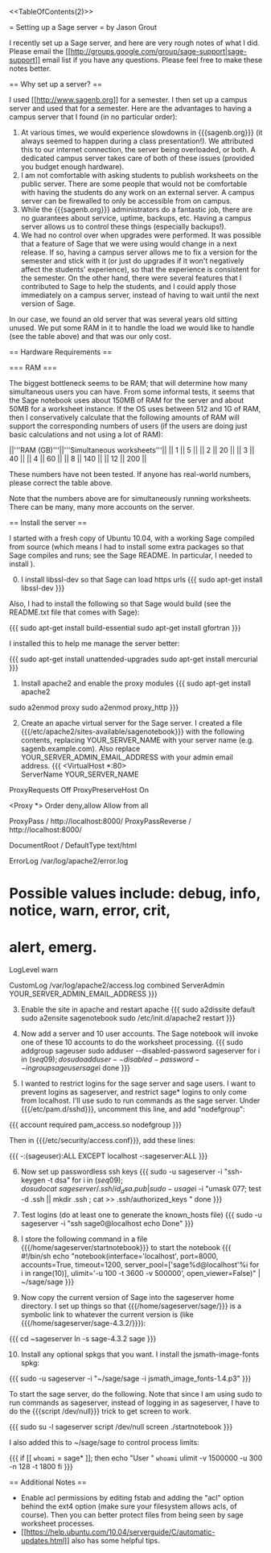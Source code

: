 <<TableOfContents(2)>>

= Setting up a Sage server =
by Jason Grout


I recently set up a Sage server, and here are very rough notes of what I did.  Please email the [[http://groups.google.com/group/sage-support|sage-support]] email list if you have any questions.  Please feel free to make these notes better.



== Why set up a server? ==

I used [[http://www.sagenb.org]] for a semester.  I then set up a campus server and used that for a semester.  Here are the advantages to having a campus server that I found (in no particular order): 

  1. At various times, we would experience slowdowns in {{{sagenb.org}}} (it always seemed to happen during a class presentation!).  We attributed this to our internet connection, the server being overloaded, or both.  A dedicated campus server takes care of both of these issues (provided you budget enough hardware).
  2. I am not comfortable with asking students to publish worksheets on the public server.  There are some people that would not be comfortable with having the students do any work on an external server.  A campus server can be firewalled to only be accessible from on campus.
  3. While the {{{sagenb.org}}} administrators do a fantastic job, there are no guarantees about service, uptime, backups, etc.  Having a campus server allows us to control these things (especially backups!).  
  4. We had no control over when upgrades were performed.  It was possible that a feature of Sage that we were using would change in a next release.  If so, having a campus server allows me to fix a version for the semester and stick with it (or just do upgrades if it won't negatively affect the students' experience), so that the experience is consistent for the semester.  On the other hand, there were several features that I contributed to Sage to help the students, and I could apply those immediately on a campus server, instead of having to wait until the next version of Sage.

In our case, we found an old server that was several years old sitting unused.  We put some RAM in it to handle the load we would like to handle (see the table above) and that was our only cost.


== Hardware Requirements ==

=== RAM ===

The biggest bottleneck seems to be RAM; that will determine how many simultaneous users you can have.  From some informal tests, it seems that the Sage notebook uses about 150MB of RAM for the server and about 50MB for a worksheet instance.  If the OS uses between 512 and 1G of RAM, then I conservatively calculate that the following amounts of RAM will support the corresponding numbers of users (if the users are doing just basic calculations and not using a lot of RAM):

||'''RAM (GB)'''||'''Simultaneous worksheets'''||
|| 1 ||  5 ||
|| 2 ||  20 ||
|| 3 ||  40 ||
|| 4 ||  60 ||
|| 8 ||  140 ||
|| 12 ||  200 ||

These numbers have not been tested.  If anyone has real-world numbers, please correct the table above.

Note that the numbers above are for simultaneously running worksheets.  There can be many, many more accounts on the server.

== Install the server ==

I started with a fresh copy of Ubuntu 10.04, with a working Sage compiled from source (which means I had to install some extra packages so that Sage compiles and runs; see the Sage README.  In particular, I needed to install ).

  0) I install libssl-dev so that Sage can load https urls
{{{
sudo apt-get install libssl-dev
}}}

Also, I had to install the following so that Sage would build (see the README.txt file that comes with Sage):

{{{
sudo apt-get install build-essential
sudo apt-get install gfortran
}}}


I installed this to help me manage the server better:

{{{
sudo apt-get install unattended-upgrades
sudo apt-get install mercurial
}}}

  1) Install apache2 and enable the proxy modules
{{{
sudo apt-get install apache2

sudo a2enmod proxy
sudo a2enmod proxy_http
}}}

  2) Create an apache virtual server for the Sage server.  I created a file {{{/etc/apache2/sites-available/sagenotebook}}} with the following contents, replacing YOUR_SERVER_NAME with your server name (e.g. sagenb.example.com).  Also replace YOUR_SERVER_ADMIN_EMAIL_ADDRESS with your admin email address.
{{{
<VirtualHost *:80>   
ServerName YOUR_SERVER_NAME

ProxyRequests Off
ProxyPreserveHost On

<Proxy *>
Order deny,allow
Allow from all
</Proxy>

ProxyPass / http://localhost:8000/
ProxyPassReverse / http://localhost:8000/

 DocumentRoot /
 <Location />   DefaultType text/html
 </Location>

   ErrorLog /var/log/apache2/error.log

   # Possible values include: debug, info, notice, warn, error, crit,
   # alert, emerg.
   LogLevel warn

   CustomLog /var/log/apache2/access.log combined
   ServerAdmin YOUR_SERVER_ADMIN_EMAIL_ADDRESS
 </VirtualHost>
}}}


  3) Enable the site in apache and restart apache
{{{
sudo a2dissite default
sudo a2ensite sagenotebook
sudo /etc/init.d/apache2 restart
}}}


  4) Now add a server and 10 user accounts.  The Sage notebook will invoke one of these 10 accounts to do the worksheet processing.
{{{
sudo addgroup sageuser
sudo adduser --disabled-password sageserver
for i in $(seq 0 9); do
 sudo adduser --disabled-password --ingroup sageuser sage$i
done
}}}

  5) I wanted to restrict logins for the sage server and sage users.  I want to prevent logins as sageserver, and restrict sage* logins to only come from localhost.  I'll use sudo to run commands as the sage server.  Under {{{/etc/pam.d/sshd}}}, uncomment this line, and add "nodefgroup":

{{{
account  required     pam_access.so nodefgroup
}}}

  Then in {{{/etc/security/access.conf}}}, add these lines:

{{{
-:(sageuser):ALL EXCEPT localhost
-:sageserver:ALL
}}}


  6) Now set up passwordless ssh keys
{{{
sudo -u sageserver -i "ssh-keygen -t dsa"
for i in $(seq 0 9); do
 sudo cat ~sageserver/.ssh/id_dsa.pub | sudo -u sage$i -i "umask 077; test -d .ssh || mkdir .ssh ; cat >> .ssh/authorized_keys "
done
}}}

  7) Test logins (do at least one to generate the known_hosts file)
{{{
sudo -u sageserver -i "ssh sage0@localhost echo Done"
}}}


  8) I store the following command in a file {{{/home/sageserver/startnotebook}}} to start the notebook
{{{
#!/bin/sh
echo "notebook(interface='localhost', port=8000, accounts=True, timeout=1200, server_pool=['sage%d@localhost'%i for i in range(10)], ulimit='-u 100 -t 3600 -v 500000', open_viewer=False)" | ~/sage/sage
}}}

  9) Now copy the current version of Sage into the sageserver home directory.  I set up things so that {{{/home/sageserver/sage/}}} is a symbolic link to whatever the current version is (like {{{/home/sageserver/sage-4.3.2/}}}):

{{{
   cd ~sageserver
   ln -s sage-4.3.2 sage
}}}

  10) Install any optional spkgs that you want.  I install the jsmath-image-fonts spkg:

{{{
sudo -u sageserver -i "~/sage/sage -i jsmath_image_fonts-1.4.p3"
}}}

To start the sage server, do the following.  Note that since I am using sudo to run commands as sageserver, instead of logging in as sageserver, I have to do the {{{script /dev/null}}} trick to get screen to work.

{{{
sudo su -l sageserver
script /dev/null
screen
./startnotebook
}}}

I also added this to ~/sage/sage to control process limits:

{{{
if [[ `whoami` = sage* ]]; then
   echo "User " `whoami`
   ulimit -v 1500000 -u 300 -n 128 -t 1800
fi
}}}

== Additional Notes ==

 * Enable acl permissions by editing fstab and adding the "acl" option behind the ext4 option (make sure your filesystem allows acls, of course).  Then you can better protect files from being seen by sage worksheet processes.
 * [[https://help.ubuntu.com/10.04/serverguide/C/automatic-updates.html]] also has some helpful tips.
